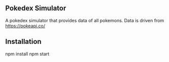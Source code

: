 ## Pokedex Simulator

A pokedex simulator that provides data of all pokemons. Data is driven from https://pokeapi.co/

## Installation

npm install
npm start
